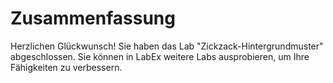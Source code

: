 # Zusammenfassung

Herzlichen Glückwunsch! Sie haben das Lab "Zickzack-Hintergrundmuster" abgeschlossen. Sie können in LabEx weitere Labs ausprobieren, um Ihre Fähigkeiten zu verbessern.
